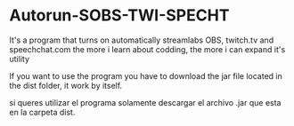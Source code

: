 # Autorun-SOBS-TWI-SPECHT
It's a program that turns on automatically streamlabs OBS, twitch.tv and speechchat.com the more i learn about codding, the more i can expand it's utility

If you want to use the program you have to download the jar file located in the dist folder, it work by itself.

si queres utilizar el programa solamente descargar el archivo .jar que esta en la carpeta dist.

